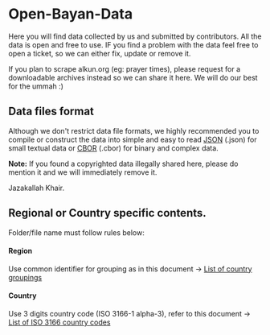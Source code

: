 # Open-Bayan-Data

Here you will find data collected by us and submitted by contributors. All the data is open and free to use.
IF you find a problem with the data feel free to open a ticket, so we can either fix, update or remove it.

If you plan to scrape alkun.org (eg: prayer times), please request for a downloadable archives instead so we can share it here. We will do our best for the ummah :)


## Data files format ##
Although we don't restrict data file formats, we highly recommended you to compile or construct the data into simple and easy to read [JSON](https://www.json.org) (.json) for small textual data or [CBOR](https://cbor.io) (.cbor) for binary and complex data.

**Note:** If you found a copyrighted data illegally shared here, please do mention it and we will immediately remove it.

Jazakallah Khair.


## Regional or Country specific contents.

Folder/file name must follow rules below:

#### Region
Use common identifier for grouping as in this document -> [List of country groupings](https://en.wikipedia.org/wiki/List_of_country_groupings)

#### Country
Use 3 digits country code (ISO 3166-1 alpha-3), refer to this document -> [List of ISO 3166 country codes](https://en.wikipedia.org/wiki/List_of_ISO_3166_country_codes) 
